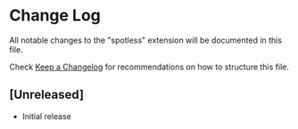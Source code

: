 # Change Log

All notable changes to the "spotless" extension will be documented in this file.

Check [Keep a Changelog](http://keepachangelog.com/) for recommendations on how to structure this file.

## [Unreleased]

- Initial release
